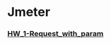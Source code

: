 # Jmeter

### [HW_1-Request_with_param](https://github.com/Pavlik1100/Jmeter/tree/main/HW_1-Request_with_param)
